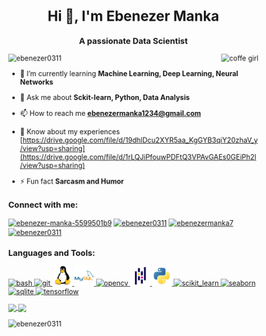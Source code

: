 <h1 align="center">Hi 👋, I'm Ebenezer Manka</h1>
<h3 align="center">A passionate Data Scientist</h3>
<img src=
"https://camo.githubusercontent.com/c1dcb74cc1c1835b1d716f5051499a2814c683c806b15f04b0eba492863703e9/68747470733a2f2f63646e2e6472696262626c652e636f6d2f75736572732f3733303730332f73637265656e73686f74732f363538313234332f6176656e746f2e676966" alt="coffe girl" align="right">

<p align="left"> <img src="https://komarev.com/ghpvc/?username=ebenezer0311&label=Profile%20views&color=0e75b6&style=flat" alt="ebenezer0311" /> </p>

- 🌱 I’m currently learning **Machine Learning, Deep Learning, Neural Networks**

- 💬 Ask me about **Sckit-learn, Python, Data Analysis**

- 📫 How to reach me **ebenezermanka1234@gmail.com**

- 📄 Know about my experiences [https://drive.google.com/file/d/19dhlDcu2XYR5aa_KgGYB3qiY20zhaV_y/view?usp=sharing](https://drive.google.com/file/d/1rLQJiPfouwPDFtQ3VPAvGAEs0GEiPh2l/view?usp=sharing)

- ⚡ Fun fact **Sarcasm and Humor**

<h3 align="left">Connect with me:</h3>
<p align="left">
<a href="https://linkedin.com/in/ebenezer-manka-5599501b9" target="blank"><img align="center" src="https://raw.githubusercontent.com/rahuldkjain/github-profile-readme-generator/master/src/images/icons/Social/linked-in-alt.svg" alt="ebenezer-manka-5599501b9" height="30" width="40" /></a>
<a href="https://kaggle.com/ebenezer0311" target="blank"><img align="center" src="https://raw.githubusercontent.com/rahuldkjain/github-profile-readme-generator/master/src/images/icons/Social/kaggle.svg" alt="ebenezer0311" height="30" width="40" /></a>
<a href="https://www.codechef.com/users/ebenezermanka7" target="blank"><img align="center" src="https://cdn.jsdelivr.net/npm/simple-icons@3.1.0/icons/codechef.svg" alt="ebenezermanka7" height="30" width="40" /></a>
<a href="https://www.leetcode.com/ebenezer0311" target="blank"><img align="center" src="https://raw.githubusercontent.com/rahuldkjain/github-profile-readme-generator/master/src/images/icons/Social/leet-code.svg" alt="ebenezer0311" height="30" width="40" /></a>
</p>

<h3 align="left">Languages and Tools:</h3>
<p align="left"> <a href="https://www.gnu.org/software/bash/" target="_blank" rel="noreferrer"> <img src="https://www.vectorlogo.zone/logos/gnu_bash/gnu_bash-icon.svg" alt="bash" width="40" height="40"/> </a> <a href="https://git-scm.com/" target="_blank" rel="noreferrer"> <img src="https://www.vectorlogo.zone/logos/git-scm/git-scm-icon.svg" alt="git" width="40" height="40"/> </a> <a href="https://www.linux.org/" target="_blank" rel="noreferrer"> <img src="https://raw.githubusercontent.com/devicons/devicon/master/icons/linux/linux-original.svg" alt="linux" width="40" height="40"/> </a> <a href="https://www.mysql.com/" target="_blank" rel="noreferrer"> <img src="https://raw.githubusercontent.com/devicons/devicon/master/icons/mysql/mysql-original-wordmark.svg" alt="mysql" width="40" height="40"/> </a> <a href="https://opencv.org/" target="_blank" rel="noreferrer"> <img src="https://www.vectorlogo.zone/logos/opencv/opencv-icon.svg" alt="opencv" width="40" height="40"/> </a> <a href="https://pandas.pydata.org/" target="_blank" rel="noreferrer"> <img src="https://raw.githubusercontent.com/devicons/devicon/2ae2a900d2f041da66e950e4d48052658d850630/icons/pandas/pandas-original.svg" alt="pandas" width="40" height="40"/> </a> <a href="https://www.python.org" target="_blank" rel="noreferrer"> <img src="https://raw.githubusercontent.com/devicons/devicon/master/icons/python/python-original.svg" alt="python" width="40" height="40"/> </a> <a href="https://scikit-learn.org/" target="_blank" rel="noreferrer"> <img src="https://upload.wikimedia.org/wikipedia/commons/0/05/Scikit_learn_logo_small.svg" alt="scikit_learn" width="40" height="40"/> </a> <a href="https://seaborn.pydata.org/" target="_blank" rel="noreferrer"> <img src="https://seaborn.pydata.org/_images/logo-mark-lightbg.svg" alt="seaborn" width="40" height="40"/> </a> <a href="https://www.sqlite.org/" target="_blank" rel="noreferrer"> <img src="https://www.vectorlogo.zone/logos/sqlite/sqlite-icon.svg" alt="sqlite" width="40" height="40"/> </a> <a href="https://www.tensorflow.org" target="_blank" rel="noreferrer"> <img src="https://www.vectorlogo.zone/logos/tensorflow/tensorflow-icon.svg" alt="tensorflow" width="40" height="40"/> </a> </p>

<a href="https://github.com/anuraghazra/github-readme-stats">
  <img height=200 align="center" src="https://github-readme-stats.vercel.app/api?username=ebenezer0311" />
</a>
<a href="https://github.com/anuraghazra/convoychat">
  <img height=200 align="center" src="https://github-readme-stats.vercel.app/api/top-langs?username=ebenezer0311&layout=compact&langs_count=8&card_width=320" />
</a>

<p><img align="center" src="https://github-readme-streak-stats.herokuapp.com/?user=ebenezer0311&" alt="ebenezer0311" /></p>
